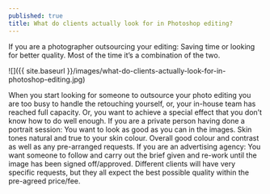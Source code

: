 ```yaml
---
published: true
title: What do clients actually look for in Photoshop editing?
---
```


If you are a photographer outsourcing your editing:
Saving time or looking for better quality. Most of the time it’s a combination of the two.

![]({{ site.baseurl }}/images/what-do-clients-actually-look-for-in-photoshop-editing.jpg)

When you start looking for someone to outsource your photo editing you are too busy to handle the retouching yourself, or, your in-house team has reached full capacity.
Or, you want to achieve a special effect that you don’t know how to do well enough.
If you are a private person having done a portrait session:
You want to look as good as you can in the images. Skin tones natural and true to your skin colour. Overall good colour and contrast as well as any pre-arranged requests.
If you are an advertising agency:
You want someone to follow and carry out the brief given and re-work until the image has been signed off/approved.
Different clients will have very specific requests, but they all expect the best possible quality within the pre-agreed price/fee.


